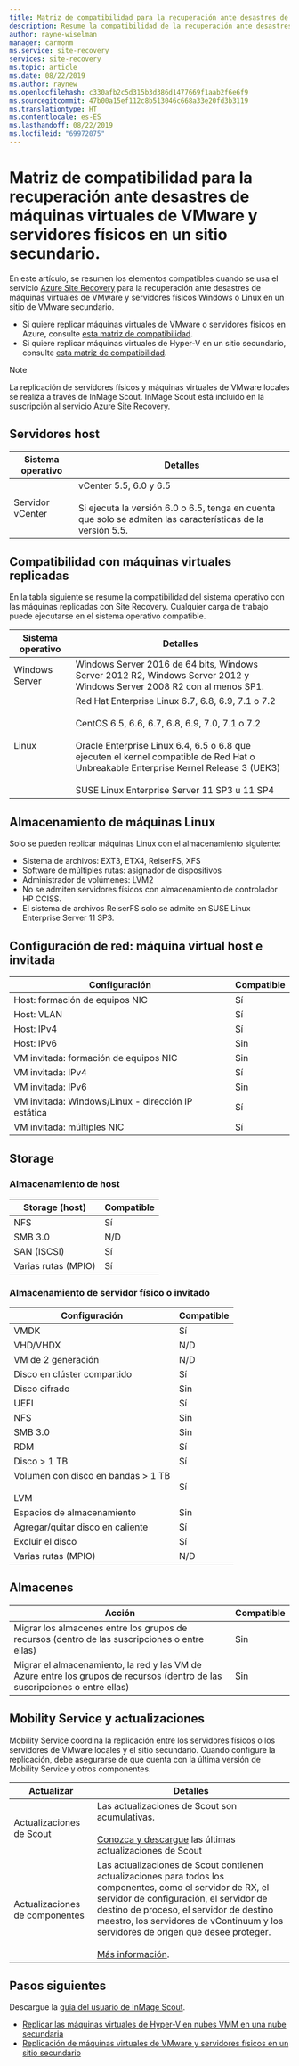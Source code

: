```yaml
---
title: Matriz de compatibilidad para la recuperación ante desastres de máquinas virtuales de VMware o servidores físicos en un sitio secundario de VMware con Azure Site Recovery | Microsoft Docs
description: Resume la compatibilidad de la recuperación ante desastres de máquinas virtuales de VMware y servidores físicos en un sitio secundario de Azure Site Recovery.
author: rayne-wiselman
manager: carmonm
ms.service: site-recovery
services: site-recovery
ms.topic: article
ms.date: 08/22/2019
ms.author: raynew
ms.openlocfilehash: c330afb2c5d315b3d386d1477669f1aab2f6e6f9
ms.sourcegitcommit: 47b00a15ef112c8b513046c668a33e20fd3b3119
ms.translationtype: HT
ms.contentlocale: es-ES
ms.lasthandoff: 08/22/2019
ms.locfileid: "69972075"
---
```

# <a name="support-matrix-for-disaster-recovery-of-vmware-vms-and-physical-servers-to-a-secondary-site"></a>Matriz de compatibilidad para la recuperación ante desastres de máquinas virtuales de VMware y servidores físicos en un sitio secundario.

En este artículo, se resumen los elementos compatibles cuando se usa el servicio [Azure Site Recovery](site-recovery-overview.md) para la recuperación ante desastres de máquinas virtuales de VMware y servidores físicos Windows o Linux en un sitio de VMware secundario.

- Si quiere replicar máquinas virtuales de VMware o servidores físicos en Azure, consulte [esta matriz de compatibilidad](vmware-physical-azure-support-matrix.md).
- Si quiere replicar máquinas virtuales de Hyper-V en un sitio secundario, consulte [esta matriz de compatibilidad](hyper-v-azure-support-matrix.md).

> [!NOTE]
> La replicación de servidores físicos y máquinas virtuales de VMware locales se realiza a través de InMage Scout. InMage Scout está incluido en la suscripción al servicio Azure Site Recovery.


## <a name="host-servers"></a>Servidores host

**Sistema operativo** | **Detalles**
--- | ---
Servidor vCenter | vCenter 5.5, 6.0 y 6.5<br/><br/> Si ejecuta la versión 6.0 o 6.5, tenga en cuenta que solo se admiten las características de la versión 5.5.


## <a name="replicated-vm-support"></a>Compatibilidad con máquinas virtuales replicadas

En la tabla siguiente se resume la compatibilidad del sistema operativo con las máquinas replicadas con Site Recovery. Cualquier carga de trabajo puede ejecutarse en el sistema operativo compatible.

**Sistema operativo** | **Detalles**
--- | ---
Windows Server | Windows Server 2016 de 64 bits, Windows Server 2012 R2, Windows Server 2012 y Windows Server 2008 R2 con al menos SP1.
Linux | Red Hat Enterprise Linux 6.7, 6.8, 6.9, 7.1 o 7.2 <br/><br/> CentOS 6.5, 6.6, 6.7, 6.8, 6.9, 7.0, 7.1 o 7.2 <br/><br/> Oracle Enterprise Linux 6.4, 6.5 o 6.8 que ejecuten el kernel compatible de Red Hat o Unbreakable Enterprise Kernel Release 3 (UEK3) <br/><br/> SUSE Linux Enterprise Server 11 SP3 u 11 SP4 


## <a name="linux-machine-storage"></a>Almacenamiento de máquinas Linux

Solo se pueden replicar máquinas Linux con el almacenamiento siguiente:

- Sistema de archivos: EXT3, ETX4, ReiserFS, XFS
- Software de múltiples rutas: asignador de dispositivos
- Administrador de volúmenes: LVM2
- No se admiten servidores físicos con almacenamiento de controlador HP CCISS.
- El sistema de archivos ReiserFS solo se admite en SUSE Linux Enterprise Server 11 SP3.

## <a name="network-configuration---hostguest-vm"></a>Configuración de red: máquina virtual host e invitada

**Configuración** | **Compatible**  
--- | --- 
Host: formación de equipos NIC | Sí 
Host: VLAN | Sí 
Host: IPv4 | Sí 
Host: IPv6 | Sin 
VM invitada: formación de equipos NIC | Sin
VM invitada: IPv4 | Sí
VM invitada: IPv6 | Sin
VM invitada: Windows/Linux - dirección IP estática | Sí
VM invitada: múltiples NIC | Sí


## <a name="storage"></a>Storage

### <a name="host-storage"></a>Almacenamiento de host

**Storage (host)** | **Compatible** 
--- | --- 
NFS | Sí 
SMB 3.0 | N/D 
SAN (ISCSI) | Sí 
Varias rutas (MPIO) | Sí 

### <a name="guest-or-physical-server-storage"></a>Almacenamiento de servidor físico o invitado

**Configuración** | **Compatible** 
--- | --- 
VMDK | Sí 
VHD/VHDX | N/D 
VM de 2 generación | N/D 
Disco en clúster compartido | Sí 
Disco cifrado | Sin 
UEFI| Sí 
NFS | Sin 
SMB 3.0 | Sin 
RDM | Sí 
Disco > 1 TB | Sí 
Volumen con disco en bandas > 1 TB<br/><br/> LVM | Sí 
Espacios de almacenamiento | Sin 
Agregar/quitar disco en caliente | Sí 
Excluir el disco | Sí 
Varias rutas (MPIO) | N/D 

## <a name="vaults"></a>Almacenes

**Acción** | **Compatible** 
--- | --- 
Migrar los almacenes entre los grupos de recursos (dentro de las suscripciones o entre ellas) | Sin 
Migrar el almacenamiento, la red y las VM de Azure entre los grupos de recursos (dentro de las suscripciones o entre ellas) | Sin 

## <a name="mobility-service-and-updates"></a>Mobility Service y actualizaciones

Mobility Service coordina la replicación entre los servidores físicos o los servidores de VMware locales y el sitio secundario. Cuando configure la replicación, debe asegurarse de que cuenta con la última versión de Mobility Service y otros componentes.

| **Actualizar** | **Detalles** |
| --- | --- |
|Actualizaciones de Scout | Las actualizaciones de Scout son acumulativas. <br/><br/> [Conozca y descargue](vmware-physical-secondary-disaster-recovery.md#updates) las últimas actualizaciones de Scout |
|Actualizaciones de componentes | Las actualizaciones de Scout contienen actualizaciones para todos los componentes, como el servidor de RX, el servidor de configuración, el servidor de destino de proceso, el servidor de destino maestro, los servidores de vContinuum y los servidores de origen que desee proteger.<br/><br/> [Más información](vmware-physical-secondary-disaster-recovery.md#download-and-install-component-updates).|


## <a name="next-steps"></a>Pasos siguientes

Descargue la [guía del usuario de InMage Scout](https://aka.ms/asr-scout-user-guide).

- [Replicar las máquinas virtuales de Hyper-V en nubes VMM en una nube secundaria](tutorial-vmm-to-vmm.md)
- [Replicación de máquinas virtuales de VMware y servidores físicos en un sitio secundario](tutorial-vmware-to-vmware.md)
